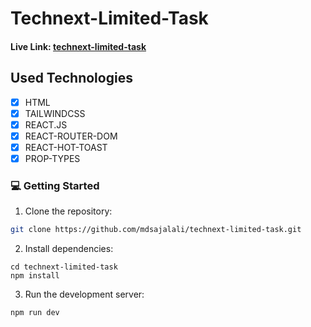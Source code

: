 # Technext-Limited-Task


#### Live Link: [technext-limited-task](https://technext-user-list-app.vercel.app/)

## Used Technologies

- [x] HTML
- [x] TAILWINDCSS
- [x] REACT.JS
- [x] REACT-ROUTER-DOM
- [x] REACT-HOT-TOAST
- [x] PROP-TYPES

### 💻 Getting Started

1. Clone the repository:

```bash
git clone https://github.com/mdsajalali/technext-limited-task.git
```

2. Install dependencies:

```
cd technext-limited-task
npm install
```

3. Run the development server:

```
npm run dev
```
